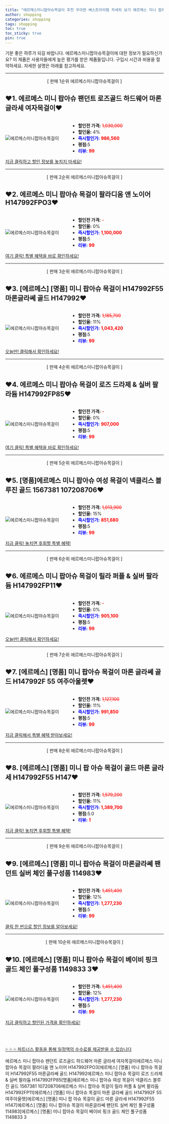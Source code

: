 ```yaml
---
title: "에르메스미니팝아슈목걸이 추천 우아한 베스트아이템 자세히 보기 에르메스 미니 팝아슈 팬던트 로즈골드"
author: shopping
categories: shopping
tags: shopping
toc: true
toc_sticky: true
pin: true
---
```

기분 좋은 하루가 되길 바랍니다. 에르메스미니팝아슈목걸이에 대한 정보가 필요하신가요?  이 제품은 사용자들에게 높은 평가를 받은 제품들입니다. 구입시 시간과 비용을 절약하세요. 자세한 설명은 아래를 참고하세요.

---
<p class="toplist" style="margin: 0 auto; display: block; width: fit-content;">[ 판매 1순위 에르메스미니팝아슈목걸이 ]</p>

<h2><strong>❤️1. 에르메스 미니 팝아슈 팬던트 로즈골드 하드웨어 마론 글라세 여자목걸이❤️</strong></h2>

<div style="display: flex; align-items: center;">
    <div style="flex: 0.4;">
        <img src="https://thumbnail9.coupangcdn.com/thumbnails/remote/230x230ex/image/vendor_inventory/56b8/6865861503443fa78a04332c43584c77008a2e3d7a72ef43925c0f59af98.jpg" alt="에르메스미니팝아슈목걸이" style="max-width: 100%;">
    </div>
    <div style="flex: 0.6; margin-left: 10px;">
        <ul>
            <li><strong>할인전 가격:</strong> <del style="color: red;">1,030,000</del></li>
            <li><strong>할인율:</strong> 4%</li>
            <li><span style='color:blue'><strong>즉시할인가:</strong></span> <span style='color:red'><strong>986,560</strong></span></li>
            <li><strong>평점:</strong>5</li>
            <li><span style='color:blue'><strong>리뷰:</strong></span> <span style='color:red'><strong>99</strong></span></li>
        </ul>
    </div>
</div>
<div class="center">
    <a href="https://selin100587001.github.io?lptag=AF9450613&subid=githubio&pageKey=7325217358&traceid=V0-153&itemId=18795552738&vendorItemId=89098549992" class="myButton">
        지금 클릭하고 할인 정보를 놓치지 마세요!
    </a>
</div>


---
<p class="toplist" style="margin: 0 auto; display: block; width: fit-content;">[ 판매 2순위 에르메스미니팝아슈목걸이 ]</p>

<h2><strong>❤️2. 에르메스 미니 팝아슈 목걸이 팔라디움 앤 노이어 H147992FPO3❤️</strong></h2>

<div style="display: flex; align-items: center;">
    <div style="flex: 0.4;">
        <img src="https://thumbnail9.coupangcdn.com/thumbnails/remote/230x230ex/image/vendor_inventory/7b2d/f01e642b1f44cba91a828ef5e1cacac8bc6b95a083942b7b65ef325612d9.jpg" alt="에르메스미니팝아슈목걸이" style="max-width: 100%;">
    </div>
    <div style="flex: 0.6; margin-left: 10px;">
        <ul>
            <li><strong>할인전 가격:</strong> <del style="color: red;">-</del></li>
            <li><strong>할인율:</strong> 0%</li>
            <li><span style='color:blue'><strong>즉시할인가:</strong></span> <span style='color:red'><strong>1,100,000</strong></span></li>
            <li><strong>평점:</strong>5</li>
            <li><span style='color:blue'><strong>리뷰:</strong></span> <span style='color:red'><strong>99</strong></span></li>
        </ul>
    </div>
</div>
<div class="center">
    <a href="https://selin100587001.github.io?lptag=AF9450613&subid=githubio&pageKey=8220532869&traceid=V0-153&itemId=23626062535&vendorItemId=90651584871" class="myButton">
        여기 클릭! 특별 혜택을 바로 확인하세요!
    </a>
</div>


---
<p class="toplist" style="margin: 0 auto; display: block; width: fit-content;">[ 판매 3순위 에르메스미니팝아슈목걸이 ]</p>

<h2><strong>❤️3. [에르메스] [명품] 미니 팝아슈 목걸이 H147992F55 마론글라쎄 골드 H147992❤️</strong></h2>

<div style="display: flex; align-items: center;">
    <div style="flex: 0.4;">
        <img src="https://thumbnail6.coupangcdn.com/thumbnails/remote/230x230ex/image/vendor_inventory/0e08/f6332f6d1e94fe734e8b7ae887eca7a5cabe98adb744fe8a57c54e35c687.jpg" alt="에르메스미니팝아슈목걸이" style="max-width: 100%;">
    </div>
    <div style="flex: 0.6; margin-left: 10px;">
        <ul>
            <li><strong>할인전 가격:</strong> <del style="color: red;">1,185,700</del></li>
            <li><strong>할인율:</strong> 11%</li>
            <li><span style='color:blue'><strong>즉시할인가:</strong></span> <span style='color:red'><strong>1,043,420</strong></span></li>
            <li><strong>평점:</strong>5</li>
            <li><span style='color:blue'><strong>리뷰:</strong></span> <span style='color:red'><strong>99</strong></span></li>
        </ul>
    </div>
</div>
<div class="center">
    <a href="https://selin100587001.github.io?lptag=AF9450613&subid=githubio&pageKey=8177724413&traceid=V0-153&itemId=23374550992&vendorItemId=90404682593" class="myButton">
        오늘만! 클릭해서 확인하세요!
    </a>
</div>


---
<p class="toplist" style="margin: 0 auto; display: block; width: fit-content;">[ 판매 4순위 에르메스미니팝아슈목걸이 ]</p>

<h2><strong>❤️4. 에르메스 미니 팝아슈 목걸이 로즈 드라제 & 실버 팔라듐 H147992FP85❤️</strong></h2>

<div style="display: flex; align-items: center;">
    <div style="flex: 0.4;">
        <img src="https://thumbnail8.coupangcdn.com/thumbnails/remote/230x230ex/image/vendor_inventory/ea4f/5c52aca4810b52bba3a570014de105a07798cec716fb1bba92d1b4a72194.jpg" alt="에르메스미니팝아슈목걸이" style="max-width: 100%;">
    </div>
    <div style="flex: 0.6; margin-left: 10px;">
        <ul>
            <li><strong>할인전 가격:</strong> <del style="color: red;">-</del></li>
            <li><strong>할인율:</strong> 0%</li>
            <li><span style='color:blue'><strong>즉시할인가:</strong></span> <span style='color:red'><strong>907,000</strong></span></li>
            <li><strong>평점:</strong>5</li>
            <li><span style='color:blue'><strong>리뷰:</strong></span> <span style='color:red'><strong>99</strong></span></li>
        </ul>
    </div>
</div>
<div class="center">
    <a href="https://selin100587001.github.io?lptag=AF9450613&subid=githubio&pageKey=8244772270&traceid=V0-153&itemId=23728196776&vendorItemId=90752991192" class="myButton">
        여기 클릭! 특별 혜택을 바로 확인하세요!
    </a>
</div>


---
<p class="toplist" style="margin: 0 auto; display: block; width: fit-content;">[ 판매 5순위 에르메스미니팝아슈목걸이 ]</p>

<h2><strong>❤️5. [명품]에르메스 미니 팝아슈 여성 목걸이 넥클리스 블루진 골드 1567381 107208706❤️</strong></h2>

<div style="display: flex; align-items: center;">
    <div style="flex: 0.4;">
        <img src="https://thumbnail8.coupangcdn.com/thumbnails/remote/230x230ex/image/vendor_inventory/20ae/1f742ab0c12f1a6e93735048fc7d6b5b4391f4a60ab085fc181d38e60a6b.jpg" alt="에르메스미니팝아슈목걸이" style="max-width: 100%;">
    </div>
    <div style="flex: 0.6; margin-left: 10px;">
        <ul>
            <li><strong>할인전 가격:</strong> <del style="color: red;">1,013,900</del></li>
            <li><strong>할인율:</strong> 15%</li>
            <li><span style='color:blue'><strong>즉시할인가:</strong></span> <span style='color:red'><strong>851,680</strong></span></li>
            <li><strong>평점:</strong>5</li>
            <li><span style='color:blue'><strong>리뷰:</strong></span> <span style='color:red'><strong>99</strong></span></li>
        </ul>
    </div>
</div>
<div class="center">
    <a href="https://selin100587001.github.io?lptag=AF9450613&subid=githubio&pageKey=8147368132&traceid=V0-153&itemId=23171029288&vendorItemId=90203788544" class="myButton">
        지금 클릭! 놓치면 후회할 특별 혜택!
    </a>
</div>


---
<p class="toplist" style="margin: 0 auto; display: block; width: fit-content;">[ 판매 6순위 에르메스미니팝아슈목걸이 ]</p>

<h2><strong>❤️6. 에르메스 미니 팝아슈 목걸이 릴라 퍼플 & 실버 팔라듐 H147992FP11❤️</strong></h2>

<div style="display: flex; align-items: center;">
    <div style="flex: 0.4;">
        <img src="https://thumbnail6.coupangcdn.com/thumbnails/remote/230x230ex/image/vendor_inventory/2321/e19b96eaeebd40621ef5cafcc8473ab424fb691e95a5187e16977b02502f.jpg" alt="에르메스미니팝아슈목걸이" style="max-width: 100%;">
    </div>
    <div style="flex: 0.6; margin-left: 10px;">
        <ul>
            <li><strong>할인전 가격:</strong> <del style="color: red;">-</del></li>
            <li><strong>할인율:</strong> 0%</li>
            <li><span style='color:blue'><strong>즉시할인가:</strong></span> <span style='color:red'><strong>905,100</strong></span></li>
            <li><strong>평점:</strong>5</li>
            <li><span style='color:blue'><strong>리뷰:</strong></span> <span style='color:red'><strong>99</strong></span></li>
        </ul>
    </div>
</div>
<div class="center">
    <a href="https://selin100587001.github.io?lptag=AF9450613&subid=githubio&pageKey=8244991484&traceid=V0-153&itemId=23729067112&vendorItemId=90753850370" class="myButton">
        오늘만! 클릭해서 확인하세요!
    </a>
</div>


---
<p class="toplist" style="margin: 0 auto; display: block; width: fit-content;">[ 판매 7순위 에르메스미니팝아슈목걸이 ]</p>

<h2><strong>❤️7. [에르메스] [명품] 미니 팝아슈 목걸이 마론 글라쎄 골드 H147992F 55 여주아울렛❤️</strong></h2>

<div style="display: flex; align-items: center;">
    <div style="flex: 0.4;">
        <img src="https://thumbnail10.coupangcdn.com/thumbnails/remote/230x230ex/image/vendor_inventory/39ea/a36bca9d6615e7bf9152e7f9536ef0e36b5b041edf76add562040d5acef4.jpg" alt="에르메스미니팝아슈목걸이" style="max-width: 100%;">
    </div>
    <div style="flex: 0.6; margin-left: 10px;">
        <ul>
            <li><strong>할인전 가격:</strong> <del style="color: red;">1,127,100</del></li>
            <li><strong>할인율:</strong> 11%</li>
            <li><span style='color:blue'><strong>즉시할인가:</strong></span> <span style='color:red'><strong>991,850</strong></span></li>
            <li><strong>평점:</strong>5</li>
            <li><span style='color:blue'><strong>리뷰:</strong></span> <span style='color:red'><strong>99</strong></span></li>
        </ul>
    </div>
</div>
<div class="center">
    <a href="https://selin100587001.github.io?lptag=AF9450613&subid=githubio&pageKey=8251055236&traceid=V0-153&itemId=23754444348&vendorItemId=90778919992" class="myButton">
        지금 클릭해서 특별 혜택 받아보세요!
    </a>
</div>


---
<p class="toplist" style="margin: 0 auto; display: block; width: fit-content;">[ 판매 8순위 에르메스미니팝아슈목걸이 ]</p>

<h2><strong>❤️8. [에르메스] [명품] 미니 팝 아슈 목걸이 골드 마론 글라세 H147992F55 H147❤️</strong></h2>

<div style="display: flex; align-items: center;">
    <div style="flex: 0.4;">
        <img src="https://thumbnail7.coupangcdn.com/thumbnails/remote/230x230ex/image/vendor_inventory/8b8e/a4e7282222b80070e8aa0a5842ba9c572f0e4c771c0713ed639dbc17c301.jpg" alt="에르메스미니팝아슈목걸이" style="max-width: 100%;">
    </div>
    <div style="flex: 0.6; margin-left: 10px;">
        <ul>
            <li><strong>할인전 가격:</strong> <del style="color: red;">1,579,200</del></li>
            <li><strong>할인율:</strong> 11%</li>
            <li><span style='color:blue'><strong>즉시할인가:</strong></span> <span style='color:red'><strong>1,389,700</strong></span></li>
            <li><strong>평점:</strong>5.0</li>
            <li><span style='color:blue'><strong>리뷰:</strong></span> <span style='color:red'><strong>1</strong></span></li>
        </ul>
    </div>
</div>
<div class="center">
    <a href="https://selin100587001.github.io?lptag=AF9450613&subid=githubio&pageKey=7346565421&traceid=V0-153&itemId=18895069516&vendorItemId=88537945537" class="myButton">
        지금 클릭! 놓치면 후회할 특별 혜택!
    </a>
</div>


---
<p class="toplist" style="margin: 0 auto; display: block; width: fit-content;">[ 판매 9순위 에르메스미니팝아슈목걸이 ]</p>

<h2><strong>❤️9. [에르메스] [명품] 미니 팝아슈 목걸이 마론글라쎄 팬던트 실버 체인 풀구성품 114983❤️</strong></h2>

<div style="display: flex; align-items: center;">
    <div style="flex: 0.4;">
        <img src="https://thumbnail7.coupangcdn.com/thumbnails/remote/230x230ex/image/vendor_inventory/5b08/1a877a6985872da1c13fec9f19de20ac6666a1ff1c8aafb3b61196d5a458.jpg" alt="에르메스미니팝아슈목걸이" style="max-width: 100%;">
    </div>
    <div style="flex: 0.6; margin-left: 10px;">
        <ul>
            <li><strong>할인전 가격:</strong> <del style="color: red;">1,451,400</del></li>
            <li><strong>할인율:</strong> 12%</li>
            <li><span style='color:blue'><strong>즉시할인가:</strong></span> <span style='color:red'><strong>1,277,230</strong></span></li>
            <li><strong>평점:</strong>5</li>
            <li><span style='color:blue'><strong>리뷰:</strong></span> <span style='color:red'><strong>99</strong></span></li>
        </ul>
    </div>
</div>
<div class="center">
    <a href="https://selin100587001.github.io?lptag=AF9450613&subid=githubio&pageKey=7867443129&traceid=V0-153&itemId=21483658529&vendorItemId=88537805938" class="myButton">
        클릭 한 번으로 할인 정보를 알아보세요!
    </a>
</div>


---
<p class="toplist" style="margin: 0 auto; display: block; width: fit-content;">[ 판매 10순위 에르메스미니팝아슈목걸이 ]</p>

<h2><strong>❤️10. [에르메스] [명품] 미니 팝아슈 목걸이 베이비 핑크 골드 체인 풀구성품 1149833 3❤️</strong></h2>

<div style="display: flex; align-items: center;">
    <div style="flex: 0.4;">
        <img src="https://thumbnail7.coupangcdn.com/thumbnails/remote/230x230ex/image/vendor_inventory/fc18/4b1fd3f9d416d78aa73ab2832e33418b6dde67b7e6b127f982fd667f4cc5.jpg" alt="에르메스미니팝아슈목걸이" style="max-width: 100%;">
    </div>
    <div style="flex: 0.6; margin-left: 10px;">
        <ul>
            <li><strong>할인전 가격:</strong> <del style="color: red;">1,451,400</del></li>
            <li><strong>할인율:</strong> 12%</li>
            <li><span style='color:blue'><strong>즉시할인가:</strong></span> <span style='color:red'><strong>1,277,230</strong></span></li>
            <li><strong>평점:</strong>5</li>
            <li><span style='color:blue'><strong>리뷰:</strong></span> <span style='color:red'><strong>99</strong></span></li>
        </ul>
    </div>
</div>
<div class="center">
    <a href="https://selin100587001.github.io?lptag=AF9450613&subid=githubio&pageKey=7025507696&traceid=V0-153&itemId=17319538371&vendorItemId=88537944312" class="myButton">
        지금 클릭하고 할인된 가격을 확인하세요!
    </a>
</div>

<br><br><br>[💦 💦 💦 파트너스 활동을 통해 일정액의 수수료를 제공받을 수 있습니다](https://link.coupang.com/a/bcpT2c)<br><br>에르메스 미니 팝아슈 팬던트 로즈골드 하드웨어 마론 글라세 여자목걸이에르메스 미니 팝아슈 목걸이 팔라디움 앤 노이어 H147992FPO3[에르메스] [명품] 미니 팝아슈 목걸이 H147992F55 마론글라쎄 골드 H147992에르메스 미니 팝아슈 목걸이 로즈 드라제 & 실버 팔라듐 H147992FP85[명품]에르메스 미니 팝아슈 여성 목걸이 넥클리스 블루진 골드 1567381 107208706에르메스 미니 팝아슈 목걸이 릴라 퍼플 & 실버 팔라듐 H147992FP11[에르메스] [명품] 미니 팝아슈 목걸이 마론 글라쎄 골드 H147992F 55 여주아울렛[에르메스] [명품] 미니 팝 아슈 목걸이 골드 마론 글라세 H147992F55 H147[에르메스] [명품] 미니 팝아슈 목걸이 마론글라쎄 팬던트 실버 체인 풀구성품 114983[에르메스] [명품] 미니 팝아슈 목걸이 베이비 핑크 골드 체인 풀구성품 1149833 3